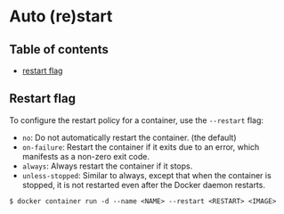 # Auto (re)start

## Table of contents
* [restart flag](#restart-flag)

## Restart flag
To configure the restart policy for a container, use the `--restart` flag:
* `no`: Do not automatically restart the container. (the default)
* `on-failure`: Restart the container if it exits due to an error, which manifests as a non-zero exit code.
* `always`: Always restart the container if it stops.
* `unless-stopped`: Similar to always, except that when the container is stopped, it is not restarted even after the Docker daemon restarts.

```
$ docker container run -d --name <NAME> --restart <RESTART> <IMAGE>
```